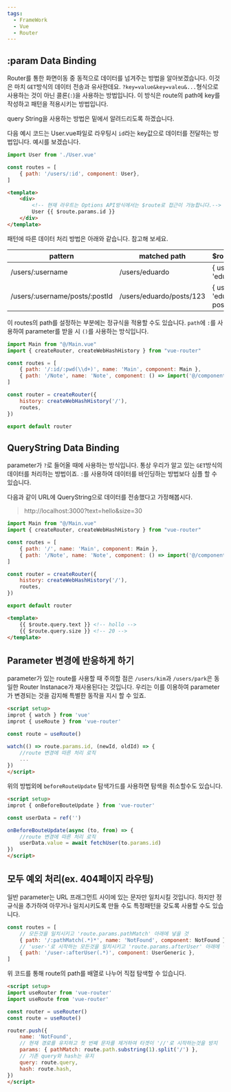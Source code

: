 ```yaml
---
tags:
  - FrameWork
  - Vue
  - Router
---
```

## :param Data Binding
Router를 통한 화면이동 중 동적으로 데이터를 넘겨주는 방법을 알아보겠습니다.
이것은 마치 `GET`방식의 데이터 전송과 유사한데요. `?key=value&key=valeu&...`형식으로 사용하는 것이 아닌 콜론(`:`)을 사용하는 방법입니다.
이 방식은 route의 path에 key를 작성하고 패턴을 적용시키는 방법입니다.

query String을 사용하는 방법은 밑에서 알려드리도록 하겠습니다.

다음 예시 코드는 User.vue파일로 라우팅시 `id`라는 key값으로 데이터를 전달하는 방법입니다. 예시를 보겠습니다.

```javascript title:"/src/router/index.js"
import User from './User.vue'

const routes = [
	{ path: '/users/:id', component: User},
]
```

```html title:"User.vue"
<template>
	<div>
		<!-- 현재 라우트는 Options API방식에서는 $route로 접근이 가능합니다.-->
		User {{ $route.params.id }}
	</div>
</template>
```

패턴에 따른 데이터 처리 방법은 아래와 같습니다. 참고해 보세요.

| pattern                        | matched path             | $route.params                            |
| ------------------------------ | ------------------------ | ---------------------------------------- |
| /users/:username               | /users/eduardo           | \{ username: 'eduardo' \}                |
| /users/:username/posts/:postId | /users/eduardo/posts/123 | \{ username: 'eduardo', postId: '123' \} |

이 routes의 path를 설정하는 부분에는 정규식을 적용할 수도 있습니다.
`path`에 `:`를 사용하여 parameter를 받을 시 `()`를 사용하는 방식입니다.

```javascript title:"/src/router/index.js"
import Main from "@/Main.vue"
import { createRouter, createWebHashHistory } from "vue-router"

const routes = [
    { path: '/:id/:pwd(\\d+)', name: 'Main', component: Main },
    { path: '/Note', name: 'Note', component: () => import('@/components/Note.vue') }
]

const router = createRouter({
    history: createWebHashHistory('/'),
    routes,
})

export default router
```

## QueryString Data Binding
parameter가 `?`로 들어올 때에 사용하는 방식입니다.
통상 우리가 알고 있는 `GET`방식의 데이터를 처리하는 방법이죠.
`:`를 사용하여 데이터를 바인딩하는 방법보다 심플 할 수 있습니다.

다음과 같이 URL에 QueryString으로 데이터를 전송했다고 가정해봅시다.
>http://localhost:3000?text=hello&size=30

```javascript title:"/src/router/index.js"
import Main from "@/Main.vue"
import { createRouter, createWebHashHistory } from "vue-router"

const routes = [
	{ path: '/', name: 'Main', component: Main },
	{ path: '/Note', name: 'Note', component: () => import('@/components/Note.vue') }
]

const router = createRouter({
	history: createWebHashHistory('/'),
	routes,
})

export default router
```

```html title:"Main.vue"
<template>
	{{ $route.query.text }} <!-- hollo -->
	{{ $route.query.size }} <!-- 20 -->
</template>
```

## Parameter 변경에 반응하게 하기
parameter가 있는 route를 사용할 때 주의할 점은 `/users/kim`과 `/users/park`은 동일한 Router Instanace가 재사용된다는 것입니다.
우리는 이를 이용하여 parameter가 변경되는 것을 감지해 특별한 동작을 지시 할 수 있죠.

```html
<script setup>
improt { watch } from 'vue'
improt { useRoute } from 'vue-router'

const route = useRoute()

watch(() => route.params.id, (newId, oldId) => {
	//route 변경에 따른 처리 로직
	...
})
</script>
```

위의 방법외에 `beforeRouteUpdate` 탐색가드를 사용하면 탐색을 취소할수도 있습니다.

```html
<script setup>
improt { onBeforeBouteUpdate } from 'vue-router'

const userData = ref('')

onBeforeBouteUpdate(async (to, from) => {
	//route 변경에 따른 처리 로직
	userData.value = await fetchUser(to.params.id)
})
</script>
```

## 모두 예외 처리(ex. 404페이지 라우팅)
일반 parameter는 URL 프래그먼트 사이에 있는 문자만 일치시킬 것입니다.
하지만 정규식을 추가하여 아무거나 일치시키도록 만들 수도 특정패턴을 갖도록 사용할 수도 있습니다.

```javascript title:"/src/router/index.js"
const routes = [
	// 모든것을 일치시키고 'route.params.pathMatch' 아래에 넣을 것
	{ path: '/:pathMatch(.*)*', name: 'NotFound', component: NotFound },
	// 'user-'로 시작하는 모든것을 일치시키고 'route.params.afterUser' 아래에 넣을 것
	{ path: '/user-:afterUser(.*)', component: UserGeneric },
]
```

위 코드를 통해 route의 path를 배열로 나누어 직접 탐색할 수 있습니다.

```html
<script setup>
import useRouter from 'vue-router'
import useRoute from 'vue-router'

const router = useRouter()
const route = useRoute()

router.push({
	name: 'NotFound',
	// 현재 경로를 유지하고 첫 번째 문자를 제거하여 타겟이 '//'로 시작하는것을 방지
	params: { pathMatch: route.path.substring(1).split('/') },
	// 기존 query와 hash는 유지
	query: route.query,
	hash: route.hash,
})
</script>
```
